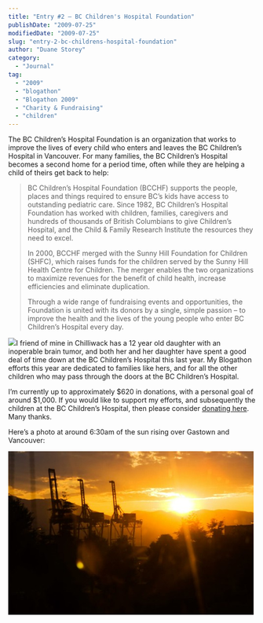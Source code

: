 ```yaml
---
title: "Entry #2 – BC Children's Hospital Foundation"
publishDate: "2009-07-25"
modifiedDate: "2009-07-25"
slug: "entry-2-bc-childrens-hospital-foundation"
author: "Duane Storey"
category:
  - "Journal"
tag:
  - "2009"
  - "blogathon"
  - "Blogathon 2009"
  - "Charity & Fundraising"
  - "children"
---
```


The BC Children’s Hospital Foundation is an organization that works to improve the lives of every child who enters and leaves the BC Children’s Hospital in Vancouver. For many families, the BC Children’s Hospital becomes a second home for a period time, often while they are helping a child of theirs get back to help:

> BC Children’s Hospital Foundation (BCCHF) supports the people, places and things required to ensure BC’s kids have access to outstanding pediatric care. Since 1982, BC Children’s Hospital Foundation has worked with children, families, caregivers and hundreds of thousands of British Columbians to give Children’s Hospital, and the Child &amp; Family Research Institute the resources they need to excel.
> 
> In 2000, BCCHF merged with the Sunny Hill Foundation for Children (SHFC), which raises funds for the children served by the Sunny Hill Health Centre for Children. The merger enables the two organizations to maximize revenues for the benefit of child health, increase efficiencies and eliminate duplication.
> 
> Through a wide range of fundraising events and opportunities, the Foundation is united with its donors by a single, simple passion – to improve the health and the lives of the young people who enter BC Children’s Hospital every day.

![](http://www.bcchf.ca/userfiles/image/miracleKids/JustinHunt_205p(1).jpg)I friend of mine in Chilliwack has a 12 year old daughter with an inoperable brain tumor, and both her and her daughter have spent a good deal of time down at the BC Children’s Hospital this last year. My Blogathon efforts this year are dedicated to families like hers, and for all the other children who may pass through the doors at the BC Children’s Hospital.

I’m currently up to approximately $620 in donations, with a personal goal of around $1,000. If you would like to support my efforts, and subsequently the children at the BC Children’s Hospital, then please consider [donating here](http://www.canadahelps.org/GivingPages/GivingPage.aspx?gpID=4875). Many thanks.

Here’s a photo at around 6:30am of the sun rising over Gastown and Vancouver:

![](_images/entry-2--bc-childrens-hospital-foundation-2.jpg)